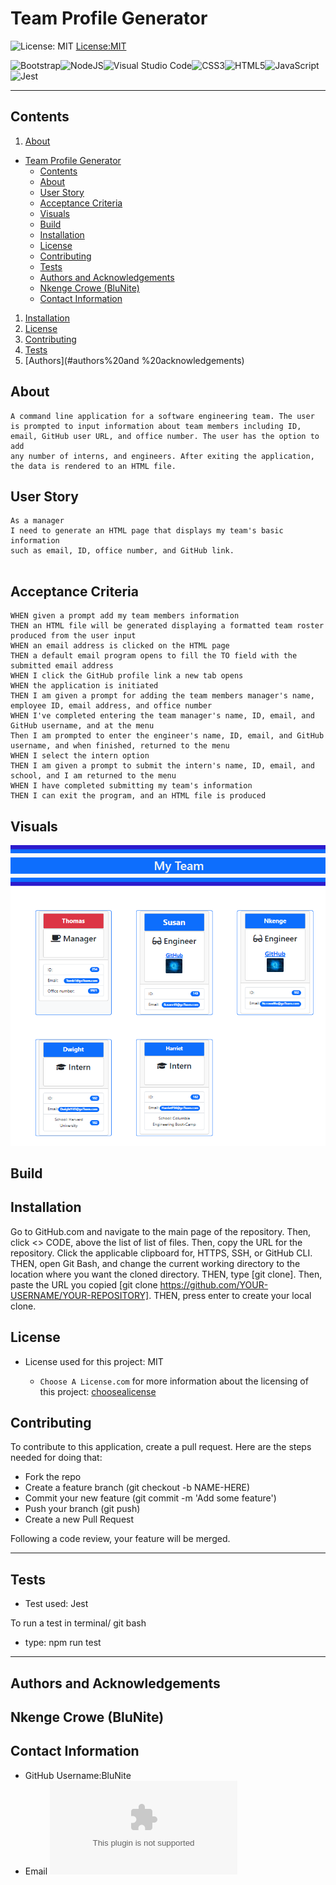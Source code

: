 # Team Profile Generator

![License: MIT](https://img.shields.io/badge/License-MIT-blue.svg) [License:MIT](https://opensource.org/licenses/MPL-2.0)

![Bootstrap](https://img.shields.io/badge/bootstrap-%238511FA.svg?style=for-the-badge&logo=bootstrap&logoColor=white)![NodeJS](https://img.shields.io/badge/node.js-6DA55F?style=for-the-badge&logo=node.js&logoColor=white)![Visual Studio Code](https://img.shields.io/badge/Visual%20Studio%20Code-0078d7.svg?style=for-the-badge&logo=visual-studio-code&logoColor=white)![CSS3](https://img.shields.io/badge/css3-%231572B6.svg?style=for-the-badge&logo=css3&logoColor=white)![HTML5](https://img.shields.io/badge/html5-%23E34F26.svg?style=for-the-badge&logo=html5&logoColor=white)![JavaScript](https://img.shields.io/badge/javascript-%23323330.svg?style=for-the-badge&logo=javascript&logoColor=%23F7DF1E)![Jest](https://img.shields.io/badge/-jest-%23C21325?style=for-the-badge&logo=jest&logoColor=white)

---

## Contents

1. [About](#about)

- [Team Profile Generator](#team-profile-generator)
  - [Contents](#contents)
  - [About](#about)
  - [User Story](#user-story)
  - [Acceptance Criteria](#acceptance-criteria)
  - [Visuals](#visuals)
  - [Build](#build)
  - [Installation](#installation)
  - [License](#license)
  - [Contributing](#contributing)
  - [Tests](#tests)
  - [Authors and Acknowledgements](#authors-and-acknowledgements)
  - [Nkenge Crowe (BluNite)](#nkenge-crowe-blunite)
  - [Contact Information](#contact-information)

1. [Installation](#installation)
2. [License](#license)
3. [Contributing](#contributing)
4. [Tests](#tests)
5. [Authors](#authors%20and %20acknowledgements)

## About

```
A command line application for a software engineering team. The user is prompted to input information about team members including ID, email, GitHub user URL, and office number. The user has the option to add
any number of interns, and engineers. After exiting the application, the data is rendered to an HTML file.
```

## User Story

```
As a manager
I need to generate an HTML page that displays my team's basic information
such as email, ID, office number, and GitHub link.


```

## Acceptance Criteria

```GIVEN a CLI application that accepts user input
WHEN given a prompt add my team members information
THEN an HTML file will be generated displaying a formatted team roster produced from the user input
WHEN an email address is clicked on the HTML page
THEN a default email program opens to fill the TO field with the submitted email address
WHEN I click the GitHub profile link a new tab opens
WHEN the application is initiated
THEN I am given a prompt for adding the team members manager's name, employee ID, email address, and office number
WHEN I've completed entering the team manager's name, ID, email, and GitHub username, and at the menu
Then I am prompted to enter the engineer's name, ID, email, and GitHub username, and when finished, returned to the menu
WHEN I select the intern option
THEN I am given a prompt to submit the intern's name, ID, email, and school, and I am returned to the menu
WHEN I have completed submitting my team's information
THEN I can exit the program, and an HTML file is produced
```

## Visuals

  <dl>
    <dl>
      <dl>
          <dl <dd><img src ="images/Screenshot (20).png" width="750px" /></dd></dl>
        </dl>
      </dl>
    </dl>

## Build

## Installation

Go to GitHub.com and navigate to the main page of the repository. Then, click <> CODE, above the list of list of files. Then, copy the URL for the repository. Click the applicable clipboard for, HTTPS, SSH, or GitHub CLI. THEN, open Git Bash, and change the current working directory to the location where you want the cloned directory. THEN, type [git clone]. Then, paste the URL you copied [git clone https://github.com/YOUR-USERNAME/YOUR-REPOSITORY]. THEN, press enter to create your local clone.

## License

- License used for this project: MIT

  - `Choose A License.com` for more information about the licensing of this project: [choosealicense](https://choosealicense.com)

## Contributing

To contribute to this application, create a pull request.
Here are the steps needed for doing that:

- Fork the repo
- Create a feature branch (git checkout -b NAME-HERE)
- Commit your new feature (git commit -m 'Add some feature')
- Push your branch (git push)
- Create a new Pull Request

Following a code review, your feature will be merged.

---

## Tests

- Test used: Jest

To run a test in terminal/ git bash

-  type: npm run test

---

## Authors and Acknowledgements

## Nkenge Crowe (BluNite)

## Contact Information

- GitHub Username:BluNite
- Email ![email](ncrowe175@gmail.com)
